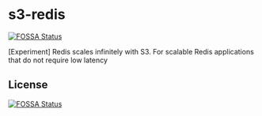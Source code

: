 # s3-redis
[![FOSSA Status](https://app.fossa.com/api/projects/git%2Bgithub.com%2Fbootjp%2Fs3-redis.svg?type=shield)](https://app.fossa.com/projects/git%2Bgithub.com%2Fbootjp%2Fs3-redis?ref=badge_shield)

[Experiment] Redis scales infinitely with S3. For scalable Redis applications that do not require low latency


## License
[![FOSSA Status](https://app.fossa.com/api/projects/git%2Bgithub.com%2Fbootjp%2Fs3-redis.svg?type=large)](https://app.fossa.com/projects/git%2Bgithub.com%2Fbootjp%2Fs3-redis?ref=badge_large)